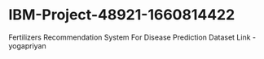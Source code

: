 # IBM-Project-48921-1660814422
Fertilizers Recommendation System For Disease Prediction
Dataset Link - yogapriyan
